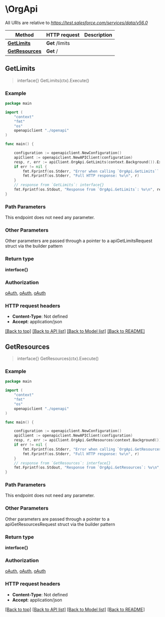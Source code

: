 # \OrgApi

All URIs are relative to *https://test.salesforce.com/services/data/v56.0*

Method | HTTP request | Description
------------- | ------------- | -------------
[**GetLimits**](OrgApi.md#GetLimits) | **Get** /limits | 
[**GetResources**](OrgApi.md#GetResources) | **Get** / | 



## GetLimits

> interface{} GetLimits(ctx).Execute()



### Example

```go
package main

import (
    "context"
    "fmt"
    "os"
    openapiclient "./openapi"
)

func main() {

    configuration := openapiclient.NewConfiguration()
    apiClient := openapiclient.NewAPIClient(configuration)
    resp, r, err := apiClient.OrgApi.GetLimits(context.Background()).Execute()
    if err != nil {
        fmt.Fprintf(os.Stderr, "Error when calling `OrgApi.GetLimits``: %v\n", err)
        fmt.Fprintf(os.Stderr, "Full HTTP response: %v\n", r)
    }
    // response from `GetLimits`: interface{}
    fmt.Fprintf(os.Stdout, "Response from `OrgApi.GetLimits`: %v\n", resp)
}
```

### Path Parameters

This endpoint does not need any parameter.

### Other Parameters

Other parameters are passed through a pointer to a apiGetLimitsRequest struct via the builder pattern


### Return type

**interface{}**

### Authorization

[oAuth](../README.md#oAuth), [oAuth](../README.md#oAuth), [oAuth](../README.md#oAuth)

### HTTP request headers

- **Content-Type**: Not defined
- **Accept**: application/json

[[Back to top]](#) [[Back to API list]](../README.md#documentation-for-api-endpoints)
[[Back to Model list]](../README.md#documentation-for-models)
[[Back to README]](../README.md)


## GetResources

> interface{} GetResources(ctx).Execute()



### Example

```go
package main

import (
    "context"
    "fmt"
    "os"
    openapiclient "./openapi"
)

func main() {

    configuration := openapiclient.NewConfiguration()
    apiClient := openapiclient.NewAPIClient(configuration)
    resp, r, err := apiClient.OrgApi.GetResources(context.Background()).Execute()
    if err != nil {
        fmt.Fprintf(os.Stderr, "Error when calling `OrgApi.GetResources``: %v\n", err)
        fmt.Fprintf(os.Stderr, "Full HTTP response: %v\n", r)
    }
    // response from `GetResources`: interface{}
    fmt.Fprintf(os.Stdout, "Response from `OrgApi.GetResources`: %v\n", resp)
}
```

### Path Parameters

This endpoint does not need any parameter.

### Other Parameters

Other parameters are passed through a pointer to a apiGetResourcesRequest struct via the builder pattern


### Return type

**interface{}**

### Authorization

[oAuth](../README.md#oAuth), [oAuth](../README.md#oAuth), [oAuth](../README.md#oAuth)

### HTTP request headers

- **Content-Type**: Not defined
- **Accept**: application/json

[[Back to top]](#) [[Back to API list]](../README.md#documentation-for-api-endpoints)
[[Back to Model list]](../README.md#documentation-for-models)
[[Back to README]](../README.md)

